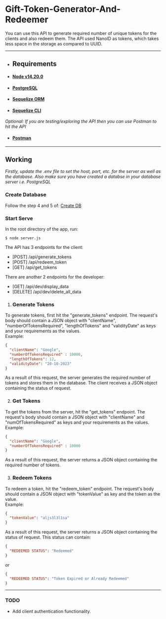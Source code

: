 # Gift-Token-Generator-And-Redeemer
You can use this API to generate required number of unique tokens for the clients and also redeem them. The API used NanoID as tokens, which takes less space in the storage as compared to UUID. 
___
* ## Requirements
* #### [Node v14.20.0](https://www.stewright.me/2021/03/install-nodejs-14-on-ubuntu-20-04/)
* #### [PostgreSQL](https://www.digitalocean.com/community/tutorials/how-to-install-postgresql-on-ubuntu-22-04-quickstart)
* #### [Sequelize ORM](https://sequelize.org/docs/v6/getting-started/)
* #### [Sequelize CLI](https://www.npmjs.com/package/sequelize-cli)

_Optional: If you are testing/exploring the API then you can use Postman to hit the API_ 
* #### [Postman](https://www.postman.com/downloads/)
___
## Working
_Firstly, update the .env file to set the host, port, etc. for the server as well as the database. Also make sure you have created a databse in your database server i.e. PostgreSQL_

### Create Database
Follow the step 4 and 5 of: 
[Create DB](https://cloudinfrastructureservices.co.uk/how-to-install-postgresql-on-ubuntu-22-04-server/)

### Start Serve
In the root directory of the app, run:
```console
$ node server.js
```

The API has 3 endpoints for the client:
  * [POST] /api/generate_tokens
  * [POST] /api/redeem_token
  * [GET] /api/get_tokens

There are another 2 endpoints for the developer:
  * [GET] /api/dev/display_data
  * [DELETE] /api/dev/delete_all_data

1. ### Generate Tokens
To generate tokens, first hit the "generate_tokens" endpoint. The request's body should contain a JSON object with "clientName", "numberOfTokensRequired", "lengthOfTokens" and "validityDate" as keys and your requirements as the values. <br>
Example: <br>
```json
{
  "clientName": "Google", 
  "numberOfTokensRequired" : 10000, 
  "lengthOfTokens": 12,
  "validityDate": "20-10-2023"
}
```
As a result of this request, the server generates the required number of tokens and stores them in the database. The client receives a JSON object containing the status of request.

2. ### Get Tokens
To get the tokens from the server, hit the "get_tokens" endpoint. The request's body should contain a JSON object with "clientName" and "numOfTokensRequired" as keys and your requirements as the values. <br>
Example: <br>
```json
{
  "clientName": "Google", 
  "numberOfTokensRequired" : 10000
}
```
As a result of this request, the server returns a JSON object containing the required number of tokens.

3. ### Redeem Tokens
To redeem a token, hit the "redeem_token" endpoint. The request's body should contain a JSON object with "tokenValue" as key and the token as the value. <br>
Example: <br>
```json
{
  "tokenValue": "aljs3l3l1sa"
}
```
As a result of this request, the server returns a JSON object containing the status of request. This status can contain:
```json
{
  "REDEEMED STATUS": "Redeemed"
}
```
_or_
```json
{
  "REDEEMED STATUS": "Token Expired or Already Redeemed"
}
```
___
### TODO
* Add client authentication functionality.
